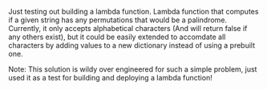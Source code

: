 Just testing out building a lambda function.
Lambda function that computes if a given string has any permutations that would be a palindrome.
Currently, it only accepts alphabetical characters (And will return false if any others exist), but it could be easily extended to accomdate all characters by adding values to a new dictionary instead of using a prebuilt one.

Note: This solution is wildy over engineered for such a simple problem, just used it as a test for building and deploying a lambda function!
